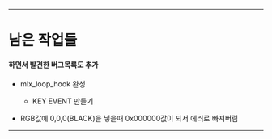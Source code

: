 -------------------
# 남은 작업들
#### 하면서 발견한 버그목록도 추가

+ mlx_loop_hook 완성
	+ KEY EVENT 만들기

+ RGB값에 0,0,0(BLACK)을 넣을때 0x000000값이 되서 에러로 빠져버림
-------------------
